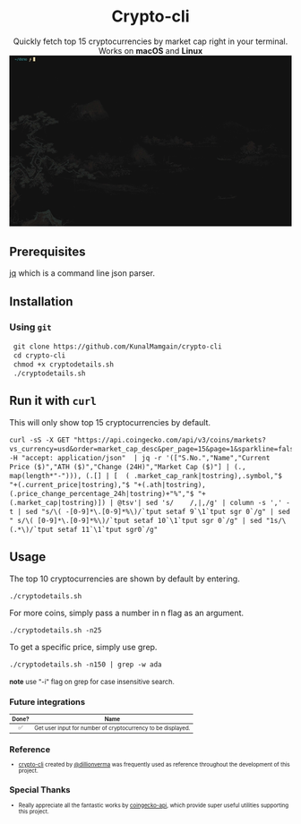 <h1 align="center">
Crypto-cli
</h1>
<p align="center">
Quickly fetch top 15 cryptocurrencies by market cap right in your terminal.
<br>
Works on <b>macOS</b> and  <b>Linux</b>
<br>
<img src="./images/demo.gif">
</p>

## Prerequisites
[jq](https://stedolan.github.io/jq/) which is a command line json parser.

## Installation 
### Using `git`
```
 git clone https://github.com/KunalMamgain/crypto-cli
 cd crypto-cli
 chmod +x cryptodetails.sh
 ./cryptodetails.sh
```
## Run it with `curl`
This will only show top 15 cryptocurrencies by default.
```
curl -sS -X GET "https://api.coingecko.com/api/v3/coins/markets?vs_currency=usd&order=market_cap_desc&per_page=15&page=1&sparkline=false" -H "accept: application/json"  | jq -r '(["S.No.","Name","Current Price ($)","ATH ($)","Change (24H)","Market Cap ($)"] | (., map(length*"-"))), (.[] | [  ( .market_cap_rank|tostring),.symbol,"$ "+(.current_price|tostring),"$ "+(.ath|tostring),(.price_change_percentage_24h|tostring)+"%","$ "+(.market_cap|tostring)]) | @tsv'| sed 's/	/,|,/g' | column -s ',' -t | sed "s/\( -[0-9]*\.[0-9]*%\)/`tput setaf 9`\1`tput sgr 0`/g" | sed " s/\( [0-9]*\.[0-9]*%\)/`tput setaf 10`\1`tput sgr 0`/g" | sed "1s/\(.*\)/`tput setaf 11`\1`tput sgr0`/g"
```
## Usage
The top 10 cryptocurrencies are shown by default by entering.
```
./cryptodetails.sh
```

For more coins, simply pass a number in n flag as an argument.
```
./cryptodetails.sh -n25 
```

To get a specific price, simply use grep.
```
./cryptodetails.sh -n150 | grep -w ada
```
<small>__note__ use "-i" flag on grep for case insensitive search.<small>

## Future integrations
Done?| Name
:---:| ---
✅| Get user input for number of cryptocurrency to be displayed.
## Reference
- [crypto-cli](https://github.com/dillionverma/crypto-cli) created by [@dillionverma](https://github.com/dillionverma/crypto-cli) was frequently used as reference throughout the development of this project.
## Special Thanks
- Really appreciate all the fantastic works by [coingecko-api](https://github.com/miscavage/CoinGecko-API), which provide super useful utilities supporting this project.

